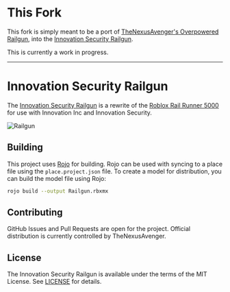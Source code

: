 # This Fork
This fork is simply meant to be a port of [TheNexusAvenger's Overpowered Railgun](https://www.roblox.com/games/240720375/My-Overpowered-Railgun), into the [Innovation Security Railgun](https://www.roblox.com/library/7042600131/Innovation-Security-Railgun).

This is currently a work in progress.


*****
# Innovation Security Railgun
The [Innovation Security Railgun](https://www.roblox.com/library/7042600131/Innovation-Security-Railgun)
is a rewrite of the [Roblox Rail Runner 5000](https://www.roblox.com/catalog/79446473/Rail-Runner-5000)
for use with Innovation Inc and Innovation Security.

![Railgun](https://pbs.twimg.com/media/E5VH6zEXwAE1ySN?format=png)

## Building
This project uses [Rojo](https://github.com/rojo-rbx/rojo) for building.
Rojo can be used with syncing to a place file using the `place.project.json`
file. To create a model for distribution, you can build the model file using
Rojo:
```bash
rojo build --output Railgun.rbxmx
```

## Contributing
GitHub Issues and Pull Requests are open for the project.
Official distribution is currently controlled by TheNexusAvenger.

## License
The Innovation Security Railgun is available under
the terms of the MIT License. See [LICENSE](LICENSE)
for details.
